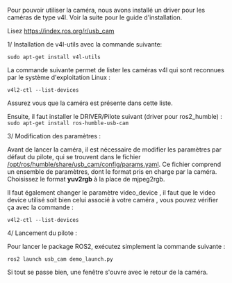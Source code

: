 Pour pouvoir utiliser la caméra, nous avons installé un driver pour les caméras de type v4l. Voir la suite pour le guide d'installation.

Lisez https://index.ros.org/r/usb_cam 

1/ Installation de v4l-utils avec la commande suivante:

```
sudo apt-get install v4l-utils 
```

La commande suivante permet de lister les caméras v4l qui sont reconnues par le système d'exploitation Linux :

```
v4l2-ctl --list-devices
```
Assurez vous que la caméra est présente dans cette liste.

Ensuite, il faut installer le DRIVER/Pilote suivant (driver pour ros2_humble) :
`sudo apt-get install ros-humble-usb-cam`

3/ Modification des paramètres :

Avant de lancer la caméra, il est nécessaire de modifier les paramètres par défaut du pilote, qui se trouvent dans le fichier [/opt/ros/humble/share/usb_cam/config/params.yaml](/opt/ros/humble/share/usb_cam/config/params.yaml). Ce fichier comprend un ensemble de paramètres, dont le format pris en charge par la caméra. Choisissez le format **yuv2rgb** à la place de mjpeg2rgb.

Il faut également changer le paramètre video_device , il faut que le video device utilisé soit bien celui associé à votre caméra , vous pouvez vérifier ça avec la commande :

```
v4l2-ctl --list-devices
```

4/ Lancement du pilote :

Pour lancer le package ROS2, exécutez simplement la commande suivante :

```
ros2 launch usb_cam demo_launch.py
```

Si tout se passe bien, une fenêtre s'ouvre avec le retour de la caméra.

